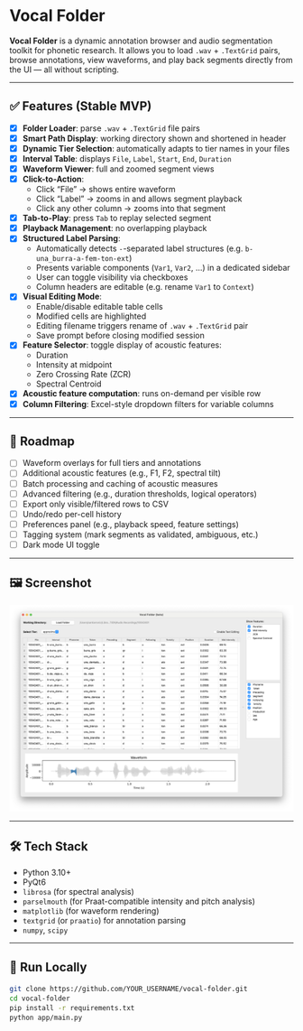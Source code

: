 # Vocal Folder

**Vocal Folder** is a dynamic annotation browser and audio segmentation toolkit for phonetic research. It allows you to load `.wav` + `.TextGrid` pairs, browse annotations, view waveforms, and play back segments directly from the UI — all without scripting.

---

## ✅ Features (Stable MVP)

- [x] **Folder Loader**: parse `.wav` + `.TextGrid` file pairs
- [x] **Smart Path Display**: working directory shown and shortened in header
- [x] **Dynamic Tier Selection**: automatically adapts to tier names in your files
- [x] **Interval Table**: displays `File`, `Label`, `Start`, `End`, `Duration`
- [x] **Waveform Viewer**: full and zoomed segment views
- [x] **Click-to-Action**:
  - Click “File” → shows entire waveform
  - Click “Label” → zooms in and allows segment playback
  - Click any other column → zooms into that segment
- [x] **Tab-to-Play**: press `Tab` to replay selected segment
- [x] **Playback Management**: no overlapping playback
- [x] **Structured Label Parsing**:
  - Automatically detects `-`-separated label structures (e.g. `b-una_burra-a-fem-ton-ext`)
  - Presents variable components (`Var1`, `Var2`, ...) in a dedicated sidebar
  - User can toggle visibility via checkboxes
  - Column headers are editable (e.g. rename `Var1` to `Context`)
- [x] **Visual Editing Mode**:
  - Enable/disable editable table cells
  - Modified cells are highlighted
  - Editing filename triggers rename of `.wav` + `.TextGrid` pair
  - Save prompt before closing modified session
- [x] **Feature Selector**: toggle display of acoustic features:
  - Duration
  - Intensity at midpoint
  - Zero Crossing Rate (ZCR)
  - Spectral Centroid
- [x] **Acoustic feature computation**: runs on-demand per visible row
- [x] **Column Filtering**: Excel-style dropdown filters for variable columns

---

## 🧭 Roadmap

- [ ] Waveform overlays for full tiers and annotations
- [ ] Additional acoustic features (e.g., F1, F2, spectral tilt)
- [ ] Batch processing and caching of acoustic measures
- [ ] Advanced filtering (e.g., duration thresholds, logical operators)
- [ ] Export only visible/filtered rows to CSV
- [ ] Undo/redo per-cell history
- [ ] Preferences panel (e.g., playback speed, feature settings)
- [ ] Tagging system (mark segments as validated, ambiguous, etc.)
- [ ] Dark mode UI toggle

---

## 🖼 Screenshot

<p align="center">
  <img src="assets/screenshots/vocalfolder_main_ui.png" alt="Vocal Folder UI" width="700">
</p>

---

## 🛠️ Tech Stack

- Python 3.10+
- PyQt6
- `librosa` (for spectral analysis)
- `parselmouth` (for Praat-compatible intensity and pitch analysis)
- `matplotlib` (for waveform rendering)
- `textgrid` (or `praatio`) for annotation parsing
- `numpy`, `scipy`

---

## 🚀 Run Locally

```bash
git clone https://github.com/YOUR_USERNAME/vocal-folder.git
cd vocal-folder
pip install -r requirements.txt
python app/main.py